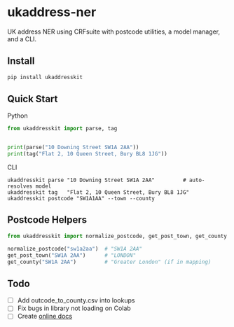 # ukaddress-ner

UK address NER using CRFsuite with postcode utilities, a model manager, and a CLI.

## Install

```bash
pip install ukaddresskit
```

## Quick Start

Python

```python
from ukaddresskit import parse, tag


print(parse("10 Downing Street SW1A 2AA"))
print(tag("Flat 2, 10 Queen Street, Bury BL8 1JG"))
```

CLI

```cli
ukaddresskit parse "10 Downing Street SW1A 2AA"         # auto-resolves model
ukaddresskit tag   "Flat 2, 10 Queen Street, Bury BL8 1JG"
ukaddresskit postcode "SW1A1AA" --town --county
```

## Postcode Helpers

```python
from ukaddresskit import normalize_postcode, get_post_town, get_county

normalize_postcode("sw1a2aa")  # "SW1A 2AA"
get_post_town("SW1A 2AA")      # "LONDON"
get_county("SW1A 2AA")         # "Greater London" (if in mapping)
```

## Todo

- [ ] Add outcode_to_county.csv into lookups
- [ ] Fix bugs in library not loading on Colab
- [ ] Create [online docs](https://medium.com/practical-coding/documenting-your-python-library-from-zero-to-website-488f87ae58f5)